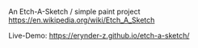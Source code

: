 An Etch-A-Sketch / simple paint project
https://en.wikipedia.org/wiki/Etch_A_Sketch

Live-Demo:
https://erynder-z.github.io/etch-a-sketch/
